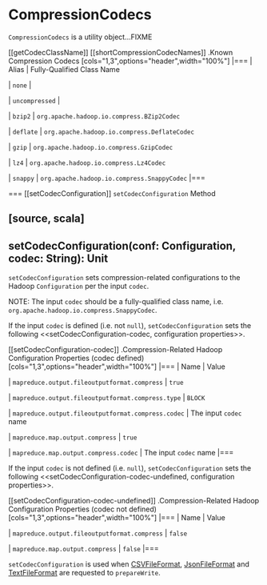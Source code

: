 # CompressionCodecs

`CompressionCodecs` is a utility object...FIXME

[[getCodecClassName]]
[[shortCompressionCodecNames]]
.Known Compression Codecs
[cols="1,3",options="header",width="100%"]
|===
| Alias
| Fully-Qualified Class Name

| `none`
|

| `uncompressed`
|

| `bzip2`
| `org.apache.hadoop.io.compress.BZip2Codec`

| `deflate`
| `org.apache.hadoop.io.compress.DeflateCodec`

| `gzip`
| `org.apache.hadoop.io.compress.GzipCodec`

| `lz4`
| `org.apache.hadoop.io.compress.Lz4Codec`

| `snappy`
| `org.apache.hadoop.io.compress.SnappyCodec`
|===

=== [[setCodecConfiguration]] `setCodecConfiguration` Method

[source, scala]
----
setCodecConfiguration(conf: Configuration, codec: String): Unit
----

`setCodecConfiguration` sets compression-related configurations to the Hadoop `Configuration` per the input `codec`.

NOTE: The input `codec` should be a fully-qualified class name, i.e. `org.apache.hadoop.io.compress.SnappyCodec`.

If the input `codec` is defined (i.e. not `null`), `setCodecConfiguration` sets the following <<setCodecConfiguration-codec, configuration properties>>.

[[setCodecConfiguration-codec]]
.Compression-Related Hadoop Configuration Properties (codec defined)
[cols="1,3",options="header",width="100%"]
|===
| Name
| Value

| `mapreduce.output.fileoutputformat.compress`
| `true`

| `mapreduce.output.fileoutputformat.compress.type`
| `BLOCK`

| `mapreduce.output.fileoutputformat.compress.codec`
| The input `codec` name

| `mapreduce.map.output.compress`
| `true`

| `mapreduce.map.output.compress.codec`
| The input `codec` name
|===

If the input `codec` is not defined (i.e. `null`), `setCodecConfiguration` sets the following <<setCodecConfiguration-codec-undefined, configuration properties>>.

[[setCodecConfiguration-codec-undefined]]
.Compression-Related Hadoop Configuration Properties (codec not defined)
[cols="1,3",options="header",width="100%"]
|===
| Name
| Value

| `mapreduce.output.fileoutputformat.compress`
| `false`

| `mapreduce.map.output.compress`
| `false`
|===

`setCodecConfiguration` is used when [CSVFileFormat](spark-sql-CSVFileFormat.md#prepareWrite), [JsonFileFormat](spark-sql-JsonFileFormat.md#prepareWrite) and [TextFileFormat](spark-sql-TextFileFormat.md#prepareWrite) are requested to `prepareWrite`.
